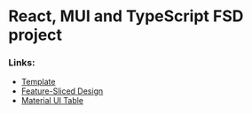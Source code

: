 # React, MUI and TypeScript FSD project

### Links:
- [Template](https://github.com/equisoide/react-mui-ts-steps)
- [Feature-Sliced Design](https://feature-sliced.design/ru/)
- [Material UI Table](https://www.material-react-table.com/)

